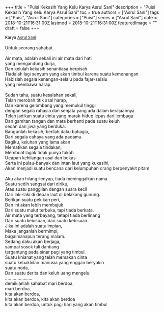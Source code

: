 +++
title = "Puisi Kekasih Yang Kelu Karya Asrul Sani"
description = "Puisi Kekasih Yang Kelu Karya Asrul Sani"
toc = true
authors = ["Asrul Sani"]
tags = ["Puisi", "Asrul Sani"]
categories = ["Puisi"]
series = ["Asrul Sani"]
date = 2018-10-21T16:31:00Z
lastmod = 2018-10-21T16:31:00Z
featuredImage = ""
draft = false
+++

<div style="text-align: justify;">
<div style="font-size: small;">Karya <a href="/authors/asrul-sani/" target="_blank">Asrul Sani</a></div><br />
Untuk seorang sahabat<br /><br />Air mata, adalah sekali ini air mata dari hati<br />yang mengandung durja,<br />Dan kelulah kekasih senantiasa berpisah<br />Tiadalah lagi senyum yang akan timbul karena suatu kemenangan<br />Habislah segala kenangan-selalu pada fajar-selalu<br />yang membawa harap.<br /><br />Sudah tahu, suatu kesalahan sekali,<br />Telah merobah titik asal harap,<br />Dan karena gelombang yang memukul tinggi<br />dengan segala rahasia dan senjata yang ada dalam kerajaannya<br />Telah jadikan suatu cinta yang marak-hidup lepas dari lembaga<br />Dan gamitan tangan dan mata berhenti pada suatu keluh<br />sedan dari jiwa yang berduka.<br />Bangunlah kekasih, berilah daku bahagia,<br />Dari segala cahaya yang ada padamu.<br />Bagiku, keluhan yang lama akan<br />Mematikan segala tindakan,<br />Membuat lagak tidak punya tokoh<br />Ucapan kehilangan asal dan bekas<br />Serta ini pulau-banyak dan intan laut yang kukasihi,<br />Akan menjadi suatu bencana dari kelumpuhan orang berpenyakit pitam<br /><br />Aku akan hilang-lenyap, tiada meninggalkan nama.<br />Suatu sedih sangsai dari diriku,<br />Atas suatu panggilan dengan suara kecil<br />Dari laki-laki di depan laut di belakang gunung.<br />Berikan suatu pekikan peri,<br />Dan ini akan lebih membujuk<br />Dari suatu mulut terbuka, tapi tiada berkata.<br />Air mata yang terbayang, tetapi tiada berlinang<br />Dari suatu kebisuan, dari suatu kebisuan<br />Jika ini adalah suatu impian,<br />Maka janganlah bermimpi,<br />bagaimanapun terang malam.<br />Sedang daku akan berjaga,<br />sampai sosok tali dantiang<br />tergantung pada sinar pagi yang timbul.<br />Suatu khianat yang telah memakan cinta<br />suatu kebakhilan manusia yang enggan beryakin<br />suatu noda,<br />Dan suatu derita dan keluh uang mengelu<br />......................<br />demikianlah sahabat mari berdoa,<br />mari berdoa,<br />kita akan berdoa,<br />kita akan berdoa, kita akan berdoa<br />kita akan berdoa, untuk pagi hari yang akan timbul</div>
